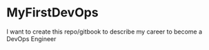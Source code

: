 # MyFirstDevOps
I want to create this repo/gitbook to describe my career to become a DevOps Engineer
